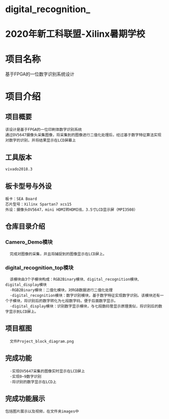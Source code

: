 # digital_recognition_
# 2020年新工科联盟-Xilinx暑期学校

# 项目名称
  基于FPGA的一位数字识别系统设计
# 项目介绍
## 项目概要
    该设计是基于FPGA的一位印刷体数字识别系统
    通过OV5647摄像头采集图像，将采集到的图像进行二值化处理后，经过基于数字特征算法实现对数字的识别，并将结果显示在LCD屏幕上
## 工具版本
    vivado2018.3
## 板卡型号与外设
    板卡：SEA Board
    芯片型号：Xilinx Spartan7 xcs15
    外设：摄像头OV5647，mini HDMI转HDMI线，3.5寸LCD显示屏（MPI3508）
 ## 仓库目录介绍
  ### Camero_Demo模块
      完成对图像的采集，并且将捕捉到的图像显示在LCD屏上。
  ### digital_recognition_top模块
      该模块由3个子模块构成：RGB2Binary模块、digital_recognition模块、digital_display模块
      ·RGB2Binary模块：二值化模块，对RGB数据进行二值化处理
      ·digital_recognition模块：数字识别模块，基于数字特征实现数字识别。该模块还有一个子模块，将识别后的数字转化为七段数字码，便于后面数字显示。
      ·digital_display模块：识别数字显示模块，与七段数码管显示原理类似，将识别后的数字显示到LCD屏上。
## 项目框图
      文件Project_block_diagram.png
## 完成功能
      ·实现OV5647采集的图像实时显示在LCD屏上
      ·实现0~9数字识别
      ·将识别的数字显示在LCD上
## 完成功能展示
    包括图片展示以及视频，在文件夹images中
